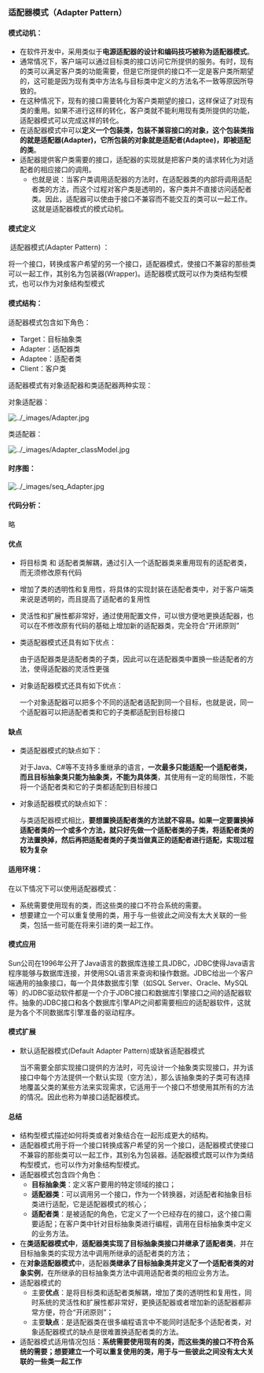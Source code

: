 ### 适配器模式（Adapter Pattern）

#### 模式动机：

- 在软件开发中，采用类似于**电源适配器的设计和编码技巧被称为适配器模式**。
- 通常情况下，客户端可以通过目标类的接口访问它所提供的服务。有时，现有的类可以满足客户类的功能需要，但是它所提供的接口不一定是客户类所期望的，这可能是因为现有类中方法名与目标类中定义的方法名不一致等原因所导致的。
- 在这种情况下，现有的接口需要转化为客户类期望的接口，这样保证了对现有类的重用。如果不进行这样的转化，客户类就不能利用现有类所提供的功能，适配器模式可以完成这样的转化。
- 在适配器模式中可以**定义一个包装类，包装不兼容接口的对象，这个包装类指的就是适配器(Adapter)，它所包装的对象就是适配者(Adaptee)，即被适配的类**。
- 适配器提供客户类需要的接口，适配器的实现就是把客户类的请求转化为对适配者的相应接口的调用。
  - 也就是说：当客户类调用适配器的方法时，在适配器类的内部将调用适配者类的方法，而这个过程对客户类是透明的，客户类并不直接访问适配者类。因此，适配器可以使由于接口不兼容而不能交互的类可以一起工作。这就是适配器模式的模式动机。



#### 模式定义

​		适配器模式(Adapter Pattern) ：

​		将一个接口，转换成客户希望的另一个接口，适配器模式，使接口不兼容的那些类可以一起工作，其别名为包装器(Wrapper)。适配器模式既可以作为类结构型模式，也可以作为对象结构型模式



#### 模式结构：

适配器模式包含如下角色：

- Target：目标抽象类
- Adapter：适配器类
- Adaptee：适配者类
- Client：客户类

适配器模式有对象适配器和类适配器两种实现：

对象适配器：

![../_images/Adapter.jpg](https://design-patterns.readthedocs.io/zh_CN/latest/_images/Adapter.jpg)

类适配器：

![../_images/Adapter_classModel.jpg](https://design-patterns.readthedocs.io/zh_CN/latest/_images/Adapter_classModel.jpg)



#### 时序图：

![../_images/seq_Adapter.jpg](https://design-patterns.readthedocs.io/zh_CN/latest/_images/seq_Adapter.jpg)



#### 代码分析：

略



#### 优点

- 将目标类 和 适配者类解耦，通过引入一个适配器类来重用现有的适配者类，而无须修改原有代码
- 增加了类的透明性和复用性，将具体的实现封装在适配者类中，对于客户端类来说是透明的，而且提高了适配者的复用性
- 灵活性和扩展性都非常好，通过使用配置文件，可以很方便地更换适配器，也可以在不修改原有代码的基础上增加新的适配器类，完全符合“开闭原则”

- 类适配器模式还具有如下优点：

  由于适配器类是适配者类的子类，因此可以在适配器类中置换一些适配者的方法，使得适配器的灵活性更强

- 对象适配器模式还具有如下优点：

  一个对象适配器可以把多个不同的适配者适配到同一个目标，也就是说，同一个适配器可以把适配者类和它的子类都适配到目标接口



#### 缺点

- 类适配器模式的缺点如下：

  对于Java、C#等不支持多重继承的语言，**一次最多只能适配一个适配者类，而且目标抽象类只能为抽象类，不能为具体类**，其使用有一定的局限性，不能将一个适配者类和它的子类都适配到目标接口

- 对象适配器模式的缺点如下：

  与类适配器模式相比，**要想置换适配者类的方法就不容易。如果一定要置换掉适配者类的一个或多个方法，就只好先做一个适配者类的子类，将适配者类的方法置换掉，然后再把适配者类的子类当做真正的适配者进行适配，实现过程较为复杂**



#### 适用环境：

在以下情况下可以使用适配器模式：

- 系统需要使用现有的类，而这些类的接口不符合系统的需要。
- 想要建立一个可以重复使用的类，用于与一些彼此之间没有太大关联的一些类，包括一些可能在将来引进的类一起工作。



#### 模式应用

​		Sun公司在1996年公开了Java语言的数据库连接工具JDBC，JDBC使得Java语言程序能够与数据库连接，并使用SQL语言来查询和操作数据。JDBC给出一个客户端通用的抽象接口，每一个具体数据库引擎（如SQL Server、Oracle、MySQL等）的JDBC驱动软件都是一个介于JDBC接口和数据库引擎接口之间的适配器软件。抽象的JDBC接口和各个数据库引擎API之间都需要相应的适配器软件，这就是为各个不同数据库引擎准备的驱动程序。



#### 模式扩展

- 默认适配器模式(Default Adapter Pattern)或缺省适配器模式

  ​		当不需要全部实现接口提供的方法时，可先设计一个抽象类实现接口，并为该接口中每个方法提供一个默认实现（空方法），那么该抽象类的子类可有选择地覆盖父类的某些方法来实现需求，它适用于一个接口不想使用其所有的方法的情况。因此也称为单接口适配器模式。



#### 总结

- 结构型模式描述如何将类或者对象结合在一起形成更大的结构。
- 适配器模式用于将一个接口转换成客户希望的另一个接口，适配器模式使接口不兼容的那些类可以一起工作，其别名为包装器。适配器模式既可以作为类结构型模式，也可以作为对象结构型模式。
- 适配器模式包含四个角色：
  - **目标抽象类**：定义客户要用的特定领域的接口；
  - **适配器类**：可以调用另一个接口，作为一个转换器，对适配者和抽象目标类进行适配，它是适配器模式的核心；
  - **适配者类**：是被适配的角色，它定义了一个已经存在的接口，这个接口需要适配；在客户类中针对目标抽象类进行编程，调用在目标抽象类中定义的业务方法。
- 在**类适配器模式中**，**适配器类实现了目标抽象类接口并继承了适配者类**，并在目标抽象类的实现方法中调用所继承的适配者类的方法；
- 在**对象适配器模式**中，适配器**类继承了目标抽象类并定义了一个适配者类的对象实例**，在所继承的目标抽象类方法中调用适配者类的相应业务方法。
- 适配器模式的
  - 主要**优点**：是将目标类和适配者类解耦，增加了类的透明性和复用性，同时系统的灵活性和扩展性都非常好，更换适配器或者增加新的适配器都非常方便，符合“开闭原则”；
  - 主要**缺点**：是适配器类在很多编程语言中不能同时适配多个适配者类，对象适配器模式的缺点是很难置换适配者类的方法。
- 适配器模式适用情况包括：**系统需要使用现有的类，而这些类的接口不符合系统的需要；想要建立一个可以重复使用的类，用于与一些彼此之间没有太大关联的一些类一起工作**



